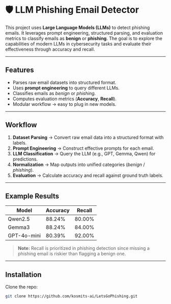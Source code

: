 # 🛡️ LLM Phishing Email Detector  

This project uses **Large Language Models (LLMs)** to detect phishing emails. It leverages prompt engineering, structured parsing, and evaluation metrics to classify emails as **benign** or **phishing**. The goal is to explore the capabilities of modern LLMs in cybersecurity tasks and evaluate their effectiveness through accuracy and recall.  

---

##  Features  
- Parses raw email datasets into structured format.  
- Uses **prompt engineering** to query different LLMs.  
- Classifies emails as *benign* or *phishing*.  
- Computes evaluation metrics (**Accuracy**, **Recall**).  
- Modular workflow → easy to plug in new models.  
  

---

##  Workflow  
1. **Dataset Parsing** → Convert raw email data into a structured format with labels.  
2. **Prompt Engineering** → Construct effective prompts for each email.  
3. **LLM Classification** → Query the LLM (e.g., GPT, Gemma, Qwen) for predictions.  
4. **Normalization** → Map outputs into unified categories (*benign* / *phishing*).  
5. **Evaluation** → Calculate accuracy and recall against ground truth labels.  

---

##  Example Results  

| Model       | Accuracy | Recall |
|-------------|----------|--------|
| Qwen2.5     | 88.24%   | 80.00% |
| Gemma3      | 88.24%   | 84.00% |
| GPT-4o-mini | 80.39%   | 92.00% |

>  **Note:** Recall is prioritized in phishing detection since missing a phishing email is riskier than flagging a benign one.  

---

##  Installation  

Clone the repo:  
```bash
git clone https://github.com/kosmits-ai/LetsGoPhishing.git

